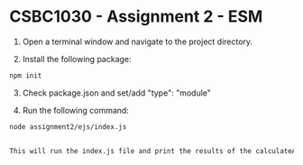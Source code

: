 # CSBC1030 - Assignment 2 - ESM

1. Open a terminal window and navigate to the project directory.

2. Install the following package:

```bash
npm init
```
3. Check package.json and set/add "type": "module"

4. Run the following command:

```bash
node assignment2/ejs/index.js


This will run the index.js file and print the results of the calculateArea, calculateVolume and calculateSquare functions.
```